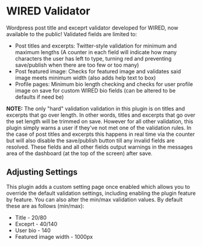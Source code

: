 # WIRED Validator

Wordpress post title and exceprt validator developed for WIRED, now available to the public! Validated fields are limited to:

* Post titles and excerpts: Twitter-style validation for minimum and maximum lengths (A counter in each field will indicate how many characters the user has left to type, turning red and preventing save/publish when there are too few or too many)
* Post featured image: Checks for featured image and validates said image meets minimum width (also adds help text to box)
* Profile pages: Minimum bio length checking and checks for user profile image on save for custom WIRED bio fields (can be altered to be defaults if need be)

**NOTE:** The only "hard" validation validation in this plugin is on titles and excerpts that go over length. In other words, titles and excerpts that go over the set length will be trimmed on save. However for all other validation, this plugin simply warns a user if they've not met one of the validation rules. In the case of post titles and excerpts this happens in real time via the counter but will also disable the save/publish button till any invalid fields are resolved. These fields and all other fields output warnings in the messages area of the dashboard (at the top of the screen) after save.

## Adjusting Settings
This plugin adds a custom setting page once enabled which allows you to override the default validation settings, including enabling the plugin feature by feature. You can also alter the min/max validation values. By default these are as follows (min/max):

* Title - 20/80
* Exceprt - 40/140
* User bio - 140
* Featured image width - 1000px
